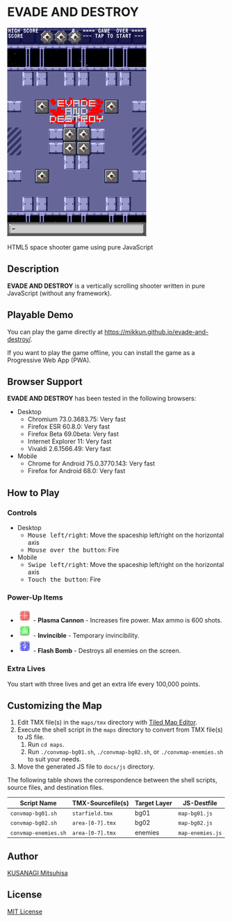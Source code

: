 EVADE AND DESTROY
=================

![Screenshot](./md-images/screenshot.png)

HTML5 space shooter game using pure JavaScript

Description
-----------

**EVADE AND DESTROY** is a vertically scrolling shooter written in pure JavaScript (without any framework).

Playable Demo
-------------

You can play the game directly at <https://mikkun.github.io/evade-and-destroy/>.

If you want to play the game offline, you can install the game as a Progressive Web App (PWA).

Browser Support
---------------

**EVADE AND DESTROY** has been tested in the following browsers:

* Desktop
    * Chromium 73.0.3683.75: Very fast
    * Firefox ESR 60.8.0: Very fast
    * Firefox Beta 69.0beta: Very fast
    * Internet Explorer 11: Very fast
    * Vivaldi 2.6.1566.49: Very fast
* Mobile
    * Chrome for Android 75.0.3770.143: Very fast
    * Firefox for Android 68.0: Very fast

How to Play
-----------

### Controls ###

* Desktop
    * <kbd>Mouse left/right</kbd>: Move the spaceship left/right on the horizontal axis
    * <kbd>Mouse over the button</kbd>: Fire
* Mobile
    * <kbd>Swipe left/right</kbd>: Move the spaceship left/right on the horizontal axis
    * <kbd>Touch the button</kbd>: Fire

### Power-Up Items ###

* ![Red power-up capsule](./md-images/item-red.png) - __Plasma Cannon__ - Increases fire power. Max ammo is 600 shots.
* ![Green power-up capsule](./md-images/item-green.png) - __Invincible__ - Temporary invincibility.
* ![Blue power-up capsule](./md-images/item-blue.png) - __Flash Bomb__ - Destroys all enemies on the screen.

### Extra Lives ###

You start with three lives and get an extra life every 100,000 points.

Customizing the Map
-------------------

1. Edit TMX file(s) in the `maps/tmx` directory with [Tiled Map Editor](http://www.mapeditor.org/).
2. Execute the shell script in the `maps` directory to convert from TMX file(s) to JS file.
    1. Run `cd maps`.
    2. Run `./convmap-bg01.sh`, `./convmap-bg02.sh`, or `./convmap-enemies.sh` to suit your needs.
3. Move the generated JS file to `docs/js` directory.

The following table shows the correspondence between the shell scripts, source files, and destination files.

| Script Name          | TMX-Sourcefile(s) | Target Layer | JS-Destfile      |
| -------------------- | ----------------- | ------------ | ---------------- |
| `convmap-bg01.sh`    | `starfield.tmx`   | bg01         | `map-bg01.js`    |
| `convmap-bg02.sh`    | `area-[0-7].tmx`  | bg02         | `map-bg02.js`    |
| `convmap-enemies.sh` | `area-[0-7].tmx`  | enemies      | `map-enemies.js` |

Author
------

[KUSANAGI Mitsuhisa](https://github.com/mikkun)

License
-------

[MIT License](./LICENSE)
